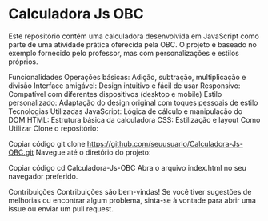 # Calculadora Js OBC
Este repositório contém uma calculadora desenvolvida em JavaScript como parte de uma atividade prática oferecida pela OBC. O projeto é baseado no exemplo fornecido pelo professor, mas com personalizações e estilos próprios.

Funcionalidades
Operações básicas: Adição, subtração, multiplicação e divisão
Interface amigável: Design intuitivo e fácil de usar
Responsivo: Compatível com diferentes dispositivos (desktop e mobile)
Estilo personalizado: Adaptação do design original com toques pessoais de estilo
Tecnologias Utilizadas
JavaScript: Lógica de cálculo e manipulação do DOM
HTML: Estrutura básica da calculadora
CSS: Estilização e layout
Como Utilizar
Clone o repositório:

Copiar código
git clone https://github.com/seuusuario/Calculadora-Js-OBC.git
Navegue até o diretório do projeto:

Copiar código
cd Calculadora-Js-OBC
Abra o arquivo index.html no seu navegador preferido.

Contribuições
Contribuições são bem-vindas! Se você tiver sugestões de melhorias ou encontrar algum problema, sinta-se à vontade para abrir uma issue ou enviar um pull request.

